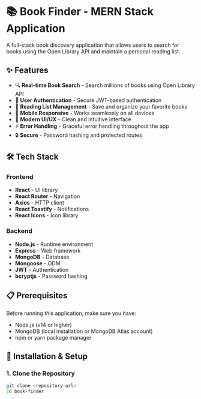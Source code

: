 # 📚 Book Finder - MERN Stack Application

A full-stack book discovery application that allows users to search for books using the Open Library API and maintain a personal reading list.

## ✨ Features

- 🔍 **Real-time Book Search** - Search millions of books using Open Library API
- 👤 **User Authentication** - Secure JWT-based authentication
- 📖 **Reading List Management** - Save and organize your favorite books
- 📱 **Mobile Responsive** - Works seamlessly on all devices
- 🎨 **Modern UI/UX** - Clean and intuitive interface
- ⚡ **Error Handling** - Graceful error handling throughout the app
- 🔒 **Secure** - Password hashing and protected routes

## 🛠️ Tech Stack

### Frontend
- **React** - UI library
- **React Router** - Navigation
- **Axios** - HTTP client
- **React Toastify** - Notifications
- **React Icons** - Icon library

### Backend
- **Node.js** - Runtime environment
- **Express** - Web framework
- **MongoDB** - Database
- **Mongoose** - ODM
- **JWT** - Authentication
- **bcryptjs** - Password hashing

## 📋 Prerequisites

Before running this application, make sure you have:

- Node.js (v14 or higher)
- MongoDB (local installation or MongoDB Atlas account)
- npm or yarn package manager

## 🚀 Installation & Setup

### 1. Clone the Repository

```bash
git clone <repository-url>
cd book-finder